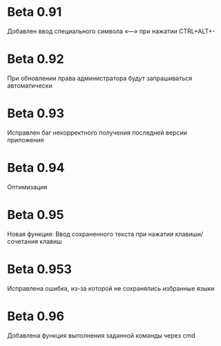 # Beta 0.91
  Добавлен ввод специального символа «—» при нажатии CTRL+ALT+-
# Beta 0.92
  При обновлении права администратора будут запрашиваться автоматически
# Beta 0.93
  Исправлен баг некорректного получения последней версии приложения
# Beta 0.94
  Оптимизация
# Beta 0.95
  Новая функция: Ввод сохраненного текста при нажатии клавиши/сочетания клавиш
# Beta 0.953
  Исправлена ошибка, из-за которой не сохранялись избранные языки
# Beta 0.96
  Добавлена функция выполнения заданной команды через cmd

